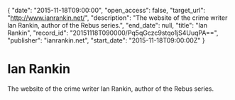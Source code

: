 {
  "date": "2015-11-18T09:00:00", 
  "open_access": false, 
  "target_url": "http://www.ianrankin.net/", 
  "description": "The website of the crime writer Ian Rankin, author of the Rebus series.", 
  "end_date": null, 
  "title": "Ian Rankin", 
  "record_id": "20151118T090000/Pq5qGczc9stqo1jS4UuqPA==", 
  "publisher": "ianrankin.net", 
  "start_date": "2015-11-18T09:00:00Z"
}

# Ian Rankin

The website of the crime writer Ian Rankin, author of the Rebus series.